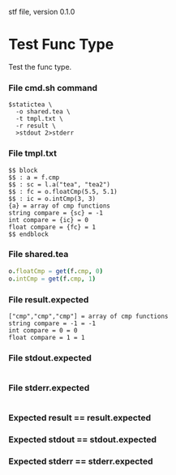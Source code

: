 stf file, version 0.1.0

# Test Func Type

Test the func type.

### File cmd.sh command

~~~
$statictea \
  -o shared.tea \
  -t tmpl.txt \
  -r result \
  >stdout 2>stderr
~~~

### File tmpl.txt

~~~
$$ block
$$ : a = f.cmp
$$ : sc = l.a("tea", "tea2")
$$ : fc = o.floatCmp(5.5, 5.1)
$$ : ic = o.intCmp(3, 3)
{a} = array of cmp functions
string compare = {sc} = -1
int compare = {ic} = 0
float compare = {fc} = 1
$$ endblock
~~~

### File shared.tea

~~~ nim
o.floatCmp = get(f.cmp, 0)
o.intCmp = get(f.cmp, 1)
~~~

### File result.expected

~~~
["cmp","cmp","cmp"] = array of cmp functions
string compare = -1 = -1
int compare = 0 = 0
float compare = 1 = 1
~~~

### File stdout.expected

~~~
~~~

### File stderr.expected

~~~
~~~

### Expected result == result.expected
### Expected stdout == stdout.expected
### Expected stderr == stderr.expected
